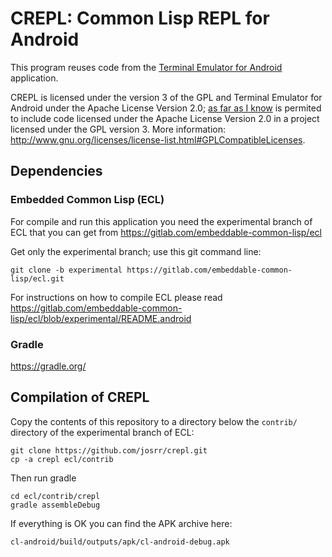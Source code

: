 # CREPL: Common Lisp REPL for Android

This program reuses code from the
[Terminal Emulator for Android](https://github.com/jackpal/Android-Terminal-Emulator)
application.

CREPL is licensed under the version 3 of the GPL and Terminal Emulator for
Android under the Apache License Version 2.0;
[as far as I know](http://www.apache.org/licenses/GPL-compatibility.html) is
permited to include code licensed under the Apache License Version 2.0 in a
project licensed under the GPL version 3. More information:
http://www.gnu.org/licenses/license-list.html#GPLCompatibleLicenses.

## Dependencies

### Embedded Common Lisp (ECL)

For compile and run this application you need the experimental branch of ECL that
you can get from https://gitlab.com/embeddable-common-lisp/ecl

Get only the experimental branch; use this git command line:

    git clone -b experimental https://gitlab.com/embeddable-common-lisp/ecl.git

For instructions on how to compile ECL please read
https://gitlab.com/embeddable-common-lisp/ecl/blob/experimental/README.android

### Gradle

https://gradle.org/

## Compilation of CREPL

Copy the contents of this repository to a directory below the `contrib/`
directory of the experimental branch of ECL:

    git clone https://github.com/josrr/crepl.git
    cp -a crepl ecl/contrib

Then run gradle

    cd ecl/contrib/crepl
    gradle assembleDebug

If everything is OK you can find the APK archive here:

    cl-android/build/outputs/apk/cl-android-debug.apk


